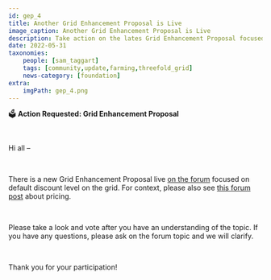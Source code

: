 ```yaml
---
id: gep_4
title: Another Grid Enhancement Proposal is Live
image_caption: Another Grid Enhancement Proposal is Live
description: Take action on the lates Grid Enhancement Proposal focused on default discount level on the grid.
date: 2022-05-31
taxonomies:
    people: [sam_taggart]
    tags: [community,update,farming,threefold_grid]
    news-category: [foundation]
extra:
    imgPath: gep_4.png
---
```


🗳 **Action Requested: Grid Enhancement Proposal**

<br/>

Hi all –

<br/>

There is a new Grid Enhancement Proposal live [on the forum](https://forum.threefold.io/t/pricing-default-40-discount/2924) focused on default discount level on the grid. For context, please also see [this forum post](https://forum.threefold.io/t/pricing-competitiveness-tf-vs-aws-and-others/2674/10) about pricing.

<br/>

Please take a look and vote after you have an understanding of the topic. If you have any questions, please ask on the forum topic and we will clarify.

<br/>

Thank you for your participation!
